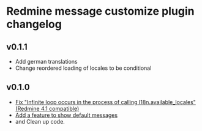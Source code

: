 # Redmine message customize plugin changelog

## v0.1.1

* Add german translations
* Change reordered loading of locales to be conditional

## v0.1.0

* [Fix "Infinite loop occurs in the process of calling I18n.available_locales"(Redmine 4.1 compatible)](https://github.com/ishikawa999/redmine_message_customize/issues/12)
* [Add a feature to show default messages](https://github.com/ishikawa999/redmine_message_customize/issues/6)
* and Clean up code.
